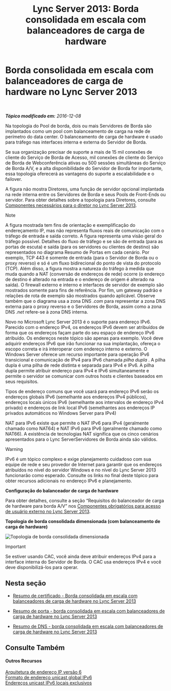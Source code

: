 ﻿---
title: 'Lync Server 2013: Borda consolidada em escala com balanceadores de carga de hardware'
TOCTitle: Borda consolidada em escala com balanceadores de carga de hardware
ms:assetid: 6783e225-9677-415a-8731-0bf2e2c4cf8b
ms:mtpsurl: https://technet.microsoft.com/pt-br/library/Gg398478(v=OCS.15)
ms:contentKeyID: 49306958
ms.date: 12/10/2016
mtps_version: v=OCS.15
ms.translationtype: HT
---

# Borda consolidada em escala com balanceadores de carga de hardware no Lync Server 2013

 

_**Tópico modificado em:** 2016-12-08_

Na topologia do Pool de borda, dois ou mais Servidores de Borda são implantados como um pool com balanceamento de carga na rede de perímetro do data center. O balanceamento de carga de hardware é usado para tráfego nas interfaces interna e externa do Servidor de Borda.

Se sua organização precisar de suporte a mais de 15 mil conexões de cliente do Serviço de Borda de Acesso, mil conexões de cliente do Serviço de Borda de Webconferência ativas ou 500 sessões simultâneas do Serviço de Borda A/V, e a alta disponibilidade do Servidor de Borda for importante, essa topologia oferecerá as vantagens do suporte a escalabilidade e o failover.

A figura não mostra Diretores, uma função de servidor opcional implantada na rede interna entre os Servidores de Borda e seus Pools de Front-Ends ou servidor. Para obter detalhes sobre a topologia para Diretores, consulte [Componentes necessários para o diretor no Lync Server 2013](lync-server-2013-components-required-for-the-director.md).

> [!note]  
> A figura mostrada tem fins de orientação e exemplificação do endereçamento IP, mas não representa fluxos reais de comunicação com o tráfego de entrada e saída correto. A figura representa uma visão geral do tráfego possível. Detalhes do fluxo de tráfego e se são de entrada (para as portas de escuta) e saída (para os servidores ou clientes de destino) são representados no diagrama Resumo de Portas em cada cenário. Por exemplo, TCP 443 é somente de entrada (para o Servidor de Borda ou o proxy reverso) e só é um fluxo bidirecional do ponto de vista do protocolo (TCP). Além disso, a figura mostra a natureza do tráfego à medida que muda quando a NAT (conversão de endereços de rede) ocorre (o endereço de destino é alterado na entrada e o endereço de origem é alterado na saída). O firewall externo e interno e interfaces de servidor de exemplo são mostrados somente para fins de referência. Por fim, um gateway padrão e relações de rota de exemplo são mostrados quando aplicável. Observe também que o diagrama usa a zona DNS <em>.com</em> para representar a zona DNS externa para o proxy reverso e o Servidores de Borda, assim como a zona DNS <em>.net</em> refere-se à zona DNS interna.

Novo no Microsoft Lync Server 2013 é o suporte para endereço IPv6. Parecido com o endereço IPv4, os endereços IPv6 devem ser atribuídos de forma que os endereços façam parte do seu espaço de endereço IPv6 atribuído. Os endereços neste tópico são apenas para exemplo. Você deve adquirir endereços IPv6 que irão funcionar na sua implantação, ofereça o escopo correta e irá interoperar com endereço interno e externo. O Windows Server oferece um recurso importante para operação IPv6 transicional e comunicação de IPv4 para IPv6 chamada *pilha dupla* . A pilha dupla é uma pilha de rede distinta e separada para IPv4 e IPv6. A pilha dupla permite atribuir endereço para IPv4 e IPv6 simultaneamente e permite o servidor se comunicar com outros hosts e clientes baseados em seus requisitos.

Tipos de endereço comuns que você usará para endereço IPv6 serão os endereços globais IPv6 (semelhante aos endereços IPv4 públicos), endereços locais únicos IPv6 (semelhante aos intervalos de endereço IPv4 privado) e endereços de link local IPv6 (semelhantes aos endereços IP privados automáticos no Windows Server para IPv4)

NAT para IPv6 existe que permite o NAT IPv6 para IPv4 (geralmente chamado como NAT64) e NAT IPv6 para IPv6 (geralmente chamado como NAT66). A existência de tecnologias NAT significa que os cinco cenários apresentados para o Lync ServerServidores de Borda ainda são válidos.


> [!WARNING]
> IPv6 é um tópico complexo e exige planejamento cuidadoso com sua equipe de rede e seu provedor de Internet para garantir que os endereços atribuídos no nível do servidor Windows e no nível do Lync Server 2013 funcionarão como esperado. Consulte os links no final deste tópico para obter recursos adicionais no endereço IPv6 e planejamento.



**Configuração do balanceador de carga de hardware**

Para obter detalhes, consulte a seção “Requisitos do balanceador de carga de hardware para borda A/V” nos [Componentes obrigatórios para acesso de usuário externo no Lync Server 2013](lync-server-2013-components-required-for-external-user-access.md).

**Topologia de borda consolidada dimensionada (com balanceamento de carga de hardware)**

![Topologia de borda consolidada dimensionada](images/Gg398478.3a57cd0d-8de4-4ecc-a783-4dff5b3456a2(OCS.15).jpg "Topologia de borda consolidada dimensionada")

> [!important]  
> Se estiver usando CAC, você ainda deve atribuir endereços IPv4 para a interface interna do Servidor de Borda. O CAC usa endereços IPv4 e você deve disponibilizá-los para operar.

## Nesta seção

  - [Resumo de certificado - Borda consolidada em escala com balanceadores de carga de hardware no Lync Server 2013](lync-server-2013-certificate-summary-scaled-consolidated-edge-with-hardware-load-balancers.md)

  - [Resumo de porta - borda consolidada em escala com balanceadores de carga de hardware no Lync Server 2013](lync-server-2013-port-summary-scaled-consolidated-edge-with-hardware-load-balancers.md)

  - [Resumo de DNS - borda consolidada em escala com balanceadores de carga de hardware no Lync Server 2013](lync-server-2013-dns-summary-scaled-consolidated-edge-with-hardware-load-balancers.md)

## Consulte Também

#### Outros Recursos

[Arquitetura de endereço IP versão 6](http://tools.ietf.org/html/rfc4291)  
[Formato de endereço unicast global IPv6](http://tools.ietf.org/html/rfc3587)  
[Endereços unicast IPv6 locais exclusivos](http://tools.ietf.org/html/rfc4193)

